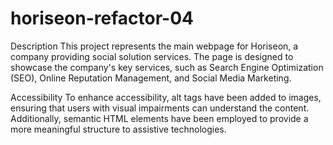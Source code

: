 # horiseon-refactor-04

Description
This project represents the main webpage for Horiseon, a company providing social solution services. The page is designed to showcase the company's key services, such as Search Engine Optimization (SEO), Online Reputation Management, and Social Media Marketing.

Accessibility
To enhance accessibility, alt tags have been added to images, ensuring that users with visual impairments can understand the content. Additionally, semantic HTML elements have been employed to provide a more meaningful structure to assistive technologies.


